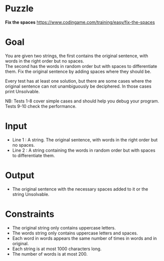 # Puzzle
**Fix the spaces** https://www.codingame.com/training/easy/fix-the-spaces

# Goal
You are given two strings, the first contains the original sentence, with words in the right order but no spaces.   
The second has the words in random order but with spaces to differentiate them. Fix the original sentence by adding spaces where they should be.

Every test has at least one solution, but there are some cases where the original sentence can not unambiguously be deciphered. In those cases print Unsolvable.

NB: Tests 1-8 cover simple cases and should help you debug your program. Tests 9-10 check the performance.

# Input
* Line 1 : A string. The original sentence, with words in the right order but no spaces.
* Line 2 : A string containing the words in random order but with spaces to differentiate them.

# Output
* The original sentence with the necessary spaces added to it or the string Unsolvable.

# Constraints
* The original string only contains uppercase letters.
* The words string only contains uppercase letters and spaces.
* Each word in words appears the same number of times in words and in original.
* Each string is at most 1000 characters long.
* The number of words is at most 200.
